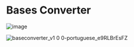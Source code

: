 # Bases Converter
![image](https://user-images.githubusercontent.com/58911866/183264685-f255a138-225e-4112-a6f0-c200ded67a0b.png)

![baseconverter_v1 0 0-portuguese_e9RLBrEsFZ](https://user-images.githubusercontent.com/58911866/183264605-4cba64c7-c817-4126-b694-e8af288a749f.png)
